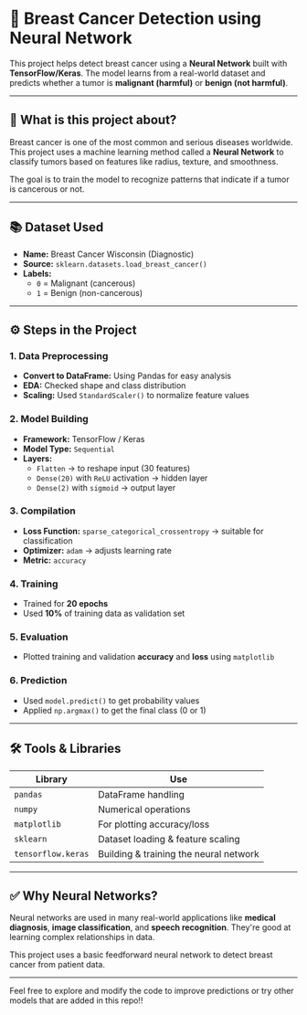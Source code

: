 # 🧠 Breast Cancer Detection using Neural Network

This project helps detect breast cancer using a **Neural Network** built with **TensorFlow/Keras**. The model learns from a real-world dataset and predicts whether a tumor is **malignant (harmful)** or **benign (not harmful)**.

---
## 📌 What is this project about?

Breast cancer is one of the most common and serious diseases worldwide. This project uses a machine learning method called a **Neural Network** to classify tumors based on features like radius, texture, and smoothness.

The goal is to train the model to recognize patterns that indicate if a tumor is cancerous or not.

---
## 📚 Dataset Used

- **Name:** Breast Cancer Wisconsin (Diagnostic)
- **Source:** `sklearn.datasets.load_breast_cancer()`
- **Labels:**
  - `0` = Malignant (cancerous)
  - `1` = Benign (non-cancerous)

---

## ⚙️ Steps in the Project

### 1. Data Preprocessing
- **Convert to DataFrame:** Using Pandas for easy analysis
- **EDA:** Checked shape and class distribution
- **Scaling:** Used `StandardScaler()` to normalize feature values

### 2. Model Building
- **Framework:** TensorFlow / Keras
- **Model Type:** `Sequential`
- **Layers:**
  - `Flatten` → to reshape input (30 features)
  - `Dense(20)` with `ReLU` activation → hidden layer
  - `Dense(2)` with `sigmoid` → output layer

### 3. Compilation
- **Loss Function:** `sparse_categorical_crossentropy` → suitable for classification
- **Optimizer:** `adam` → adjusts learning rate
- **Metric:** `accuracy`

### 4. Training
- Trained for **20 epochs**
- Used **10%** of training data as validation set

### 5. Evaluation
- Plotted training and validation **accuracy** and **loss** using `matplotlib`

### 6. Prediction
- Used `model.predict()` to get probability values
- Applied `np.argmax()` to get the final class (0 or 1)

---

## 🛠️ Tools & Libraries

| Library         | Use                                      |
|----------------|-------------------------------------------|
| `pandas`       | DataFrame handling                        |
| `numpy`        | Numerical operations                      |
| `matplotlib`   | For plotting accuracy/loss                |
| `sklearn`      | Dataset loading & feature scaling         |
| `tensorflow.keras` | Building & training the neural network |

---


## ✅ Why Neural Networks?

Neural networks are used in many real-world applications like **medical diagnosis**, **image classification**, and **speech recognition**. They're good at learning complex relationships in data.

This project uses a basic feedforward neural network to detect breast cancer from patient data.

---

Feel free to explore and modify the code to improve predictions or try other models that are added in this repo!!

